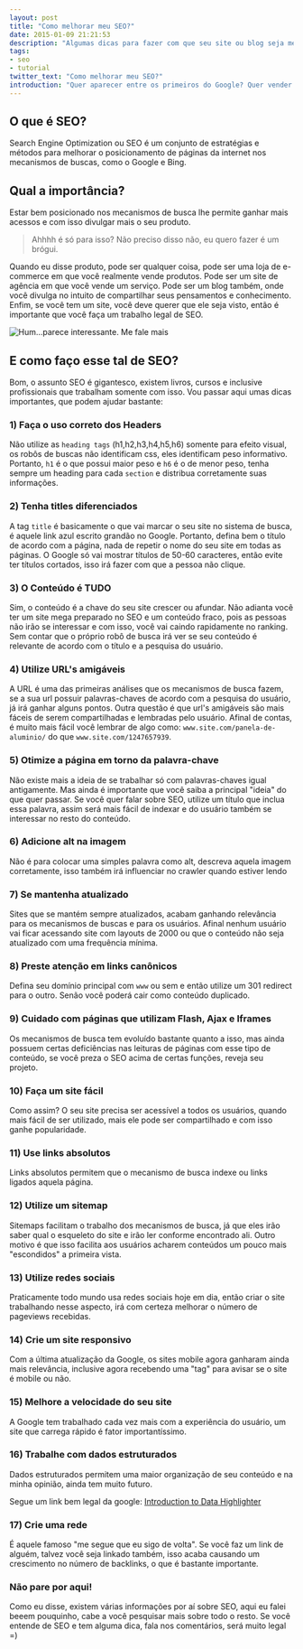 ```yaml
---
layout: post
title: "Como melhorar meu SEO?"
date: 2015-01-09 21:21:53
description: "Algumas dicas para fazer com que seu site ou blog seja melhor indexado pelos buscadores."
tags:
- seo
- tutorial
twitter_text: "Como melhorar meu SEO?"
introduction: "Quer aparecer entre os primeiros do Google? Quer vender mais e ter mais acessos? Aprenda algumas técnicas de SEO para ser melhor indexado."
---
```


## O que é SEO?

Search Engine Optimization ou SEO é um conjunto de estratégias e métodos para melhorar o posicionamento de páginas da internet nos mecanismos de buscas, como o Google e Bing.

<!--more-->
## Qual a importância?

Estar bem posicionado nos mecanismos de busca lhe permite ganhar mais acessos e com isso divulgar mais o seu produto.

>Ahhhh é só para isso? Não preciso disso não, eu quero fazer é um brógui.

Quando eu disse produto, pode ser qualquer coisa, pode ser uma loja de e-commerce em que você realmente vende produtos. Pode ser um site de agência em que você vende um serviço. Pode ser um blog também, onde você divulga no intuito de compartilhar seus pensamentos e conhecimento. Enfim, se você tem um site, você deve querer que ele seja visto, então é importante que você faça um trabalho legal de SEO.

![Hum...parece interessante. Me fale mais](http://geradormemes.com/media/created/l8hqci.jpg)

## E como faço esse tal de SEO?

Bom, o assunto SEO é gigantesco, existem livros, cursos e inclusive profissionais que trabalham somente com isso. Vou passar aqui umas dicas importantes, que podem ajudar bastante:

### 1) Faça o uso correto dos Headers

Não utilize as `heading tags` (h1,h2,h3,h4,h5,h6) somente para efeito visual, os robôs de buscas não identificam css, eles identificam peso informativo. Portanto, `h1` é o que possui maior peso e `h6` é o de menor peso, tenha sempre um heading para cada `section` e distribua corretamente suas informações.

### 2) Tenha titles diferenciados

A tag `title` é basicamente o que vai marcar o seu site no sistema de busca, é aquele link azul escrito grandão no Google. Portanto, defina bem o título de acordo com a página, nada de repetir o nome do seu site em todas as páginas. O Google só vai mostrar títulos de 50-60 caracteres, então evite ter títulos cortados, isso irá fazer com que a pessoa não clique.

### 3) O Conteúdo é TUDO

Sim, o conteúdo é a chave do seu site crescer ou afundar. Não adianta você ter um site mega preparado no SEO e um conteúdo fraco, pois as pessoas não irão se interessar e com isso, você vai caindo rapidamente no ranking. Sem contar que o próprio robô de busca irá ver se seu conteúdo é relevante de acordo com o título e a pesquisa do usuário.

### 4) Utilize URL's amigáveis

A URL é uma das primeiras análises que os mecanismos de busca fazem, se a sua url possuir palavras-chaves de acordo com a pesquisa do usuário, já irá ganhar alguns pontos. Outra questão é que url's amigáveis são mais fáceis de serem compartilhadas e lembradas pelo usuário. Afinal de contas, é muito mais fácil você lembrar de algo como: `www.site.com/panela-de-aluminio/` do que `www.site.com/1247657939`.

### 5) Otimize a página em torno da palavra-chave

Não existe mais a ideia de se trabalhar só com palavras-chaves igual antigamente. Mas ainda é importante que você saiba a principal "ideia" do que quer passar. Se você quer falar sobre SEO, utilize um título que inclua essa palavra, assim será mais fácil de indexar e do usuário também se interessar no resto do conteúdo.

### 6) Adicione alt na imagem

Não é para colocar uma simples palavra como alt, descreva aquela imagem corretamente, isso também irá influenciar no crawler quando estiver lendo

### 7) Se mantenha atualizado

Sites que se mantém sempre atualizados, acabam ganhando relevância para os mecanismos de buscas e para os usuários. Afinal nenhum usuário vai ficar acessando site com layouts de 2000 ou que o conteúdo não seja atualizado com uma frequência mínima.

### 8) Preste atenção em links canônicos

Defina seu domínio principal com `www` ou sem e então utilize um 301 redirect para o outro. Senão você poderá cair como conteúdo duplicado.

### 9) Cuidado com páginas que utilizam Flash, Ajax e Iframes

Os mecanismos de busca tem evoluído bastante quanto a isso, mas ainda possuem certas deficiências nas leituras de páginas com esse tipo de conteúdo, se você preza o SEO acima de certas funções, reveja seu projeto.

### 10) Faça um site fácil

Como assim? O seu site precisa ser acessível a todos os usuários, quando mais fácil de ser utilizado, mais ele pode ser compartilhado e com isso ganhe popularidade.

### 11) Use links absolutos

Links absolutos permitem que o mecanismo de busca indexe ou links ligados aquela página.

### 12) Utilize um sitemap

Sitemaps facilitam o trabalho dos mecanismos de busca, já que eles irão saber qual o esqueleto do site e irão ler conforme encontrado ali. Outro motivo é que isso facilita aos usuários acharem conteúdos um pouco mais "escondidos" a primeira vista.

### 13) Utilize redes sociais

Praticamente todo mundo usa redes sociais hoje em dia, então criar o site trabalhando nesse aspecto, irá com certeza melhorar o número de pageviews recebidas.

### 14) Crie um site responsivo

Com a última atualização da Google, os sites mobile agora ganharam ainda mais relevância, inclusive agora recebendo uma "tag" para avisar se o site é mobile ou não.

### 15) Melhore a velocidade do seu site

A Google tem trabalhado cada vez mais com a experiência do usuário, um site que carrega rápido é fator importantíssimo.

### 16) Trabalhe com dados estruturados

Dados estruturados permitem uma maior organização de seu conteúdo e na minha opinião, ainda tem muito futuro.

Segue um link bem legal da google: [Introduction to Data Highlighter](https://www.youtube.com/watch?v=WrEJds3QeTw)

### 17) Crie uma rede

É aquele famoso "me segue que eu sigo de volta". Se você faz um link de alguém, talvez você seja linkado também, isso acaba causando um crescimento no número de backlinks, o que é bastante importante.

### Não pare por aqui!

Como eu disse, existem várias informações por aí sobre SEO, aqui eu falei beeem pouquinho, cabe a você pesquisar mais sobre todo o resto. Se você entende de SEO e tem alguma dica, fala nos comentários, será muito legal =)






